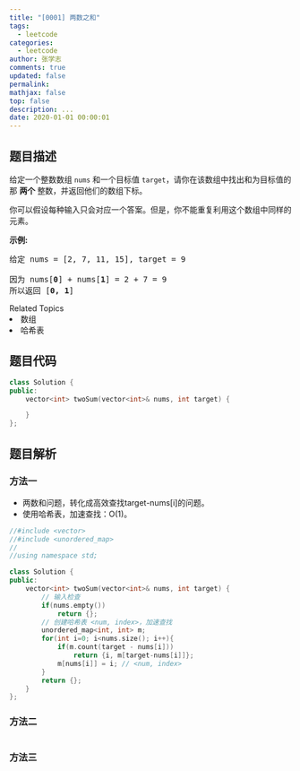 ```yaml
---
title: "[0001] 两数之和"
tags:
  - leetcode
categories:
  - leetcode
author: 张学志
comments: true
updated: false
permalink:
mathjax: false
top: false
description: ...
date: 2020-01-01 00:00:01
---
```


## 题目描述

<p>给定一个整数数组 <code>nums</code>&nbsp;和一个目标值 <code>target</code>，请你在该数组中找出和为目标值的那&nbsp;<strong>两个</strong>&nbsp;整数，并返回他们的数组下标。</p>

<p>你可以假设每种输入只会对应一个答案。但是，你不能重复利用这个数组中同样的元素。</p>

<p><strong>示例:</strong></p>

<pre>给定 nums = [2, 7, 11, 15], target = 9

因为 nums[<strong>0</strong>] + nums[<strong>1</strong>] = 2 + 7 = 9
所以返回 [<strong>0, 1</strong>]
</pre>
<div><div>Related Topics</div><div><li>数组</li><li>哈希表</li></div></div>

## 题目代码

```cpp
class Solution {
public:
    vector<int> twoSum(vector<int>& nums, int target) {

    }
};
```

## 题目解析

### 方法一

* 两数和问题，转化成高效查找target-nums[i]的问题。
* 使用哈希表，加速查找：O(1)。

```cpp
//#include <vector>
//#include <unordered_map>
//
//using namespace std;

class Solution {
public:
    vector<int> twoSum(vector<int>& nums, int target) {
        // 输入检查
        if(nums.empty())
            return {};
        // 创建哈希表 <num, index>，加速查找
        unordered_map<int, int> m;
        for(int i=0; i<nums.size(); i++){
            if(m.count(target - nums[i]))
                return {i, m[target-nums[i]]};
            m[nums[i]] = i; // <num, index>
        }
        return {};
    }
};
```

### 方法二

```cpp

```

### 方法三

```cpp

```

